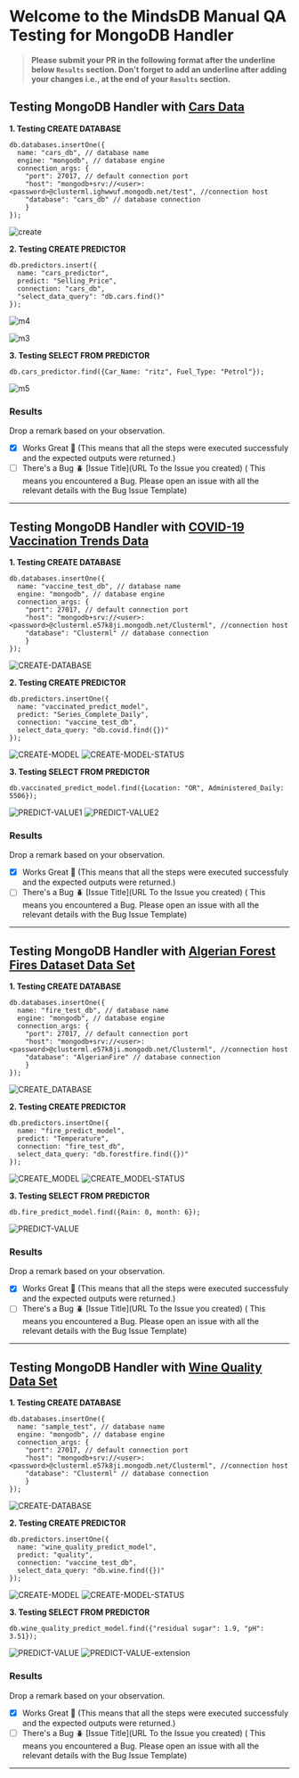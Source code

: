 # Welcome to the MindsDB Manual QA Testing for MongoDB Handler

> **Please submit your PR in the following format after the underline below `Results` section. Don't forget to add an underline after adding your changes i.e., at the end of your `Results` section.**

## Testing MongoDB Handler with [Cars Data](https://www.kaggle.com/datasets/vijayaadithyanvg/car-price-predictionused-cars.)

**1. Testing CREATE DATABASE**

```
db.databases.insertOne({
  name: "cars_db", // database name
  engine: "mongodb", // database engine 
  connection_args: {
    "port": 27017, // default connection port
    "host": "mongodb+srv://<user>:<password>@clusterml.ighwwuf.mongodb.net/test", //connection host
    "database": "cars_db" // database connection          
    }
});
```

![create](https://user-images.githubusercontent.com/52546856/236434178-79d67c6f-5a47-49c0-8d2d-45f26a5b8738.png)


**2. Testing CREATE PREDICTOR**

```
db.predictors.insert({ 
  name: "cars_predictor", 
  predict: "Selling_Price", 
  connection: "cars_db", 
  "select_data_query": "db.cars.find()"
});
```
![m4](https://user-images.githubusercontent.com/52546856/236434316-acf14c52-892d-48d7-83ac-4a2efaa2c2e7.png)


![m3](https://user-images.githubusercontent.com/52546856/236434358-d3282e3b-efea-454d-a2fb-cd3619e13c64.png)


**3. Testing SELECT FROM PREDICTOR**

```
db.cars_predictor.find({Car_Name: "ritz", Fuel_Type: "Petrol"});
```
![m5](https://user-images.githubusercontent.com/52546856/236434412-8cb18d7c-39f9-42cc-95ff-a92c42ba9eb5.png)


### Results

Drop a remark based on your observation.
- [x] Works Great 💚 (This means that all the steps were executed successfuly and the expected outputs were returned.)
- [ ] There's a Bug 🪲 [Issue Title](URL To the Issue you created) ( This means you encountered a Bug. Please open an issue with all the relevant details with the Bug Issue Template)

---
## Testing MongoDB Handler with [COVID-19 Vaccination Trends Data](https://www.kaggle.com/datasets/utkarshx27/covid-19-vaccination-trends)

**1. Testing CREATE DATABASE**

```
db.databases.insertOne({
  name: "vaccine_test_db", // database name
  engine: "mongodb", // database engine 
  connection_args: {
    "port": 27017, // default connection port
    "host": "mongodb+srv://<user>:<password>@clusterml.e57k8ji.mongodb.net/Clusterml", //connection host
    "database": "Clusterml" // database connection          
    }
});
```

![CREATE-DATABASE](https://github.com/ya-sh-vardh-an/mindsdb/assets/111492054/cf9b5f4e-7498-4e94-a515-61872982ddc4)


**2. Testing CREATE PREDICTOR**

```
db.predictors.insertOne({ 
  name: "vaccinated_predict_model", 
  predict: "Series_Complete_Daily", 
  connection: "vaccine_test_db", 
  select_data_query: "db.covid.find({})"
});
```
![CREATE-MODEL](https://github.com/ya-sh-vardh-an/mindsdb/assets/111492054/1b23bc68-6a70-42e7-b259-b88b26ab798c)
![CREATE-MODEL-STATUS](https://github.com/ya-sh-vardh-an/mindsdb/assets/111492054/d939bf0f-ba7f-48ee-80ca-1909784d51ba)


**3. Testing SELECT FROM PREDICTOR**

```
db.vaccinated_predict_model.find({Location: "OR", Administered_Daily: 5506});
```
![PREDICT-VALUE1](https://github.com/ya-sh-vardh-an/mindsdb/assets/111492054/6c6f7171-8c12-465e-b032-bda2ae58dfda)
![PREDICT-VALUE2](https://github.com/ya-sh-vardh-an/mindsdb/assets/111492054/650c6c9a-20e4-43cd-891b-32b7b744e7d2)


### Results

Drop a remark based on your observation.
- [x] Works Great 💚 (This means that all the steps were executed successfuly and the expected outputs were returned.)
- [ ] There's a Bug 🪲 [Issue Title](URL To the Issue you created) ( This means you encountered a Bug. Please open an issue with all the relevant details with the Bug Issue Template)

---
## Testing MongoDB Handler with [Algerian Forest Fires Dataset Data Set](https://archive.ics.uci.edu/ml/datasets/Algerian+Forest+Fires+Dataset++)

**1. Testing CREATE DATABASE**

```
db.databases.insertOne({
  name: "fire_test_db", // database name
  engine: "mongodb", // database engine 
  connection_args: {
    "port": 27017, // default connection port
    "host": "mongodb+srv://<user>:<password>@clusterml.e57k8ji.mongodb.net/Clusterml", //connection host
    "database": "AlgerianFire" // database connection          
    }
});
```
![CREATE_DATABASE](https://github.com/ya-sh-vardh-an/mindsdb/assets/111492054/047d7405-74d1-4d98-8000-b34c854bc607)


**2. Testing CREATE PREDICTOR**

```
db.predictors.insertOne({ 
  name: "fire_predict_model", 
  predict: "Temperature", 
  connection: "fire_test_db", 
  select_data_query: "db.forestfire.find({})"
});
```
![CREATE_MODEL](https://github.com/ya-sh-vardh-an/mindsdb/assets/111492054/7d49609b-b775-4a2b-b3c5-201233950d8c)
![CREATE_MODEL-STATUS](https://github.com/ya-sh-vardh-an/mindsdb/assets/111492054/6ac055fc-9507-409d-9793-3f8d20eeaf9c)


**3. Testing SELECT FROM PREDICTOR**

```
db.fire_predict_model.find({Rain: 0, month: 6});
```
![PREDICT-VALUE](https://github.com/ya-sh-vardh-an/mindsdb/assets/111492054/104d7946-7daf-4732-983d-c9ab80fe87a2)


### Results

Drop a remark based on your observation.
- [x] Works Great 💚 (This means that all the steps were executed successfuly and the expected outputs were returned.)
- [ ] There's a Bug 🪲 [Issue Title](URL To the Issue you created) ( This means you encountered a Bug. Please open an issue with all the relevant details with the Bug Issue Template)

---
## Testing MongoDB Handler with [Wine Quality Data Set](https://archive.ics.uci.edu/ml/datasets/Wine+Quality)

**1. Testing CREATE DATABASE**

```
db.databases.insertOne({
  name: "sample_test", // database name
  engine: "mongodb", // database engine 
  connection_args: {
    "port": 27017, // default connection port
    "host": "mongodb+srv://<user>:<password>@clusterml.e57k8ji.mongodb.net/Clusterml", //connection host
    "database": "Clusterml" // database connection          
    }
});
```
![CREATE-DATABASE](https://github.com/ya-sh-vardh-an/mindsdb/assets/111492054/42599887-5560-4de4-9199-08132cc2dc22)


**2. Testing CREATE PREDICTOR**

```
db.predictors.insertOne({ 
  name: "wine_quality_predict_model", 
  predict: "quality", 
  connection: "vaccine_test_db", 
  select_data_query: "db.wine.find({})"
});
```
![CREATE-MODEL](https://github.com/ya-sh-vardh-an/mindsdb/assets/111492054/1c7262f7-67c9-401d-85e9-ac3d7198f98e)
![CREATE-MODEL-STATUS](https://github.com/ya-sh-vardh-an/mindsdb/assets/111492054/341e48ac-c62c-492a-a7cf-cd24fef35089)



**3. Testing SELECT FROM PREDICTOR**

```
db.wine_quality_predict_model.find({"residual sugar": 1.9, "pH": 3.51});
```
![PREDICT-VALUE](https://github.com/ya-sh-vardh-an/mindsdb/assets/111492054/26f8b6b4-2979-4ae2-9488-c64e6ac46ee6)
![PREDICT-VALUE-extension](https://github.com/ya-sh-vardh-an/mindsdb/assets/111492054/dc86fcd8-093f-4616-887b-62143c017fcb)



### Results

Drop a remark based on your observation.
- [x] Works Great 💚 (This means that all the steps were executed successfuly and the expected outputs were returned.)
- [ ] There's a Bug 🪲 [Issue Title](URL To the Issue you created) ( This means you encountered a Bug. Please open an issue with all the relevant details with the Bug Issue Template)

---
